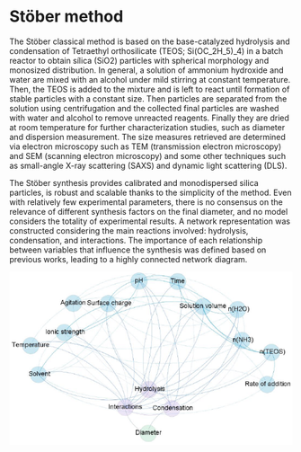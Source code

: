 # Stöber method

The Stöber classical method is based on the base-catalyzed hydrolysis and condensation of Tetraethyl orthosilicate (TEOS; Si(OC_2H_5)_4) in a batch reactor to obtain sílica (SiO2) particles with spherical morphology and monosized distribution. In general, a solution of ammonium hydroxide and water are mixed with an alcohol under mild stirring at constant temperature. Then, the TEOS is added to the mixture and is left to react until formation of stable particles with a constant size. Then particles are separated from the solution using centrifugation and the collected final particles are washed with water and alcohol to remove unreacted reagents. Finally they are dried at room temperature for further characterization studies, such as diameter and dispersion measurement. The size measures retrieved are determined via electron microscopy such as TEM (transmission electron microscopy) and SEM (scanning electron microscopy) and some other techniques such as small-angle X-ray scattering (SAXS) and dynamic light scattering (DLS).

The Stöber synthesis provides calibrated and monodispersed silica particles, is robust and scalable thanks to the simplicity of the method. Even with relatively few experimental parameters, there is no consensus on the relevance of different synthesis factors on the final diameter, and no model considers the totality of experimental results. A network representation was constructed considering the main reactions involved: hydrolysis, condensation, and interactions. The importance of each relationship between variables that influence the synthesis was defined based on previous works, leading to a highly connected network diagram.

![Stöber Graph](https://github.com/open-nanosystems/open-stober-project/blob/main/docs/database/graph_stober.PNG)
